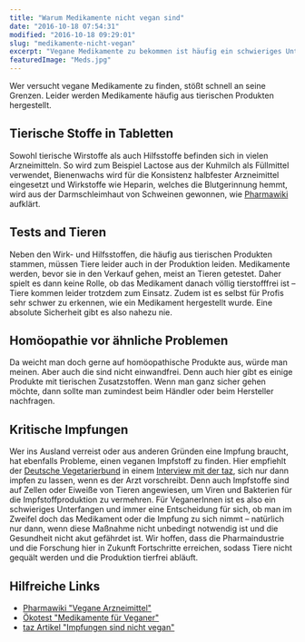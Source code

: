 ```yaml
---
title: "Warum Medikamente nicht vegan sind"
date: "2016-10-18 07:54:31"
modified: "2016-10-18 09:29:01"
slug: "medikamente-nicht-vegan"
excerpt: "Vegane Medikamente zu bekommen ist häufig ein schwieriges Unterfangen. Hier erfährst Du warum. "
featuredImage: "Meds.jpg"
---
```


Wer versucht vegane Medikamente zu finden, stößt schnell an seine Grenzen. Leider werden Medikamente häufig aus tierischen Produkten hergestellt.

## **Tierische Stoffe in Tabletten**

Sowohl tierische Wirstoffe als auch Hilfsstoffe befinden sich in vielen Arzneimitteln. So wird zum Beispiel Lactose aus der Kuhmilch als Füllmittel verwendet, Bienenwachs wird für die Konsistenz halbfester Arzneimittel eingesetzt und Wirkstoffe wie Heparin, welches die Blutgerinnung hemmt, wird aus der Darmschleimhaut von Schweinen gewonnen, wie [Pharmawiki](http://www.pharmawiki.ch/wiki/index.php?wiki=Vegane%20Arzneimittel) aufklärt.

## Tests and Tieren

Neben den Wirk- und Hilfsstoffen, die häufig aus tierischen Produkten stammen, müssen Tiere leider auch in der Produktion leiden. Medikamente werden, bevor sie in den Verkauf gehen, meist an Tieren getestet. Daher spielt es dann keine Rolle, ob das Medikament danach völlig tierstofffrei ist – Tiere kommen leider trotzdem zum Einsatz. Zudem ist es selbst für Profis sehr schwer zu erkennen, wie ein Medikament hergestellt wurde. Eine absolute Sicherheit gibt es also nahezu nie.

## Homöopathie vor ähnliche Problemen

Da weicht man doch gerne auf homöopathische Produkte aus, würde man meinen. Aber auch die sind nicht einwandfrei. Denn auch hier gibt es einige Produkte mit tierischen Zusatzstoffen. Wenn man ganz sicher gehen möchte, dann sollte man zumindest beim Händler oder beim Hersteller nachfragen.

## Kritische Impfungen

Wer ins Ausland verreist oder aus anderen Gründen eine Impfung braucht, hat ebenfalls Probleme, einen veganen Impfstoff zu finden. Hier empfiehlt der [Deutsche Vegetarierbund](https://vebu.de/) in einem [Interview mit der taz](http://www.taz.de/!5018347/), sich nur dann impfen zu lassen, wenn es der Arzt vorschreibt. Denn auch Impfstoffe sind auf Zellen oder Eiweiße von Tieren angewiesen, um Viren und Bakterien für die Impfstoffproduktion zu vermehren. Für VeganerInnen ist es also ein schwieriges Unterfangen und immer eine Entscheidung für sich, ob man im Zweifel doch das Medikament oder die Impfung zu sich nimmt – natürlich nur dann, wenn diese Maßnahme nicht unbedingt notwendig ist und die Gesundheit nicht akut gefährdet ist. Wir hoffen, dass die Pharmaindustrie und die Forschung hier in Zukunft Fortschritte erreichen, sodass Tiere nicht gequält werden und die Produktion tierfrei abläuft.

## Hilfreiche Links

*   [Pharmawiki "Vegane Arzneimittel"](http://www.pharmawiki.ch/wiki/index.php?wiki=Vegane%20Arzneimittel)
*   [Ökotest "Medikamente für Veganer"](http://www.oekotest.de/cgi/index.cgi?artnr=108104&bernr=06)
*   [taz Artikel "Impfungen sind nicht vegan"](http://www.taz.de/!5018347/)